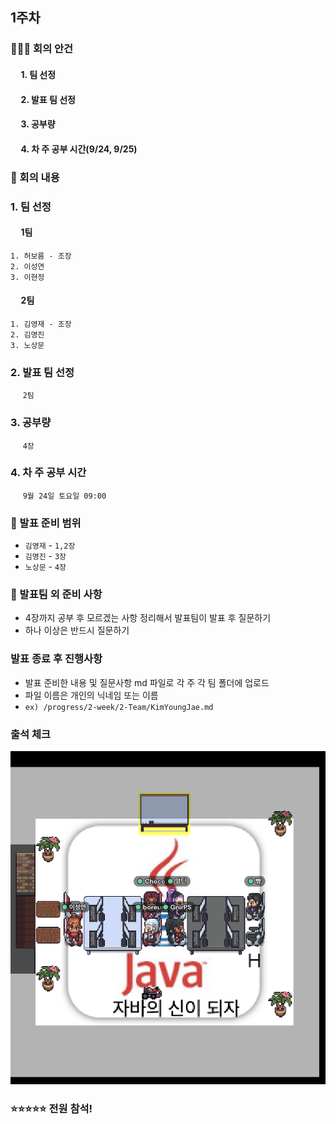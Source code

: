 ## 1주차

### 🙋🙋‍♀️ 회의 안건
#### &nbsp;&nbsp;&nbsp;&nbsp;&nbsp;1. 팀 선정
#### &nbsp;&nbsp;&nbsp;&nbsp;&nbsp;2. 발표 팀 선정
#### &nbsp;&nbsp;&nbsp;&nbsp;&nbsp;3. 공부량
#### &nbsp;&nbsp;&nbsp;&nbsp;&nbsp;4. 차 주 공부 시간(9/24, 9/25)

### 📝 회의 내용
### 1. 팀 선정
#### &nbsp;&nbsp;&nbsp;&nbsp;&nbsp;1팀
```
1. 허보름 - 조장
2. 이성연
3. 이현정
```
    
#### &nbsp;&nbsp;&nbsp;&nbsp;&nbsp;2팀
```
1. 김영재 - 조장
2. 김명진
3. 노상문
```
### 2. 발표 팀 선정
&nbsp;&nbsp;&nbsp;&nbsp;&nbsp;```2팀```
### 3. 공부량
&nbsp;&nbsp;&nbsp;&nbsp;&nbsp;```4장```
### 4. 차 주 공부 시간
&nbsp;&nbsp;&nbsp;&nbsp;&nbsp;```9월 24일 토요일 09:00```

### 📝 발표 준비 범위
- ```김영재``` - ```1,2장```   
- ```김명진``` - ```3장```   
- ```노상문``` - ```4장```

### 📝 발표팀 외 준비 사항
- 4장까지 공부 후 모르겠는 사항 정리해서 발표팀이 발표 후 질문하기
- 하나 이상은 반드시 질문하기

### 발표 종료 후 진행사항
- 발표 준비한 내용 및 질문사항 md 파일로 각 주 각 팀 폴더에 업로드
- 파일 이름은 개인의 닉네임 또는 이름
- ```ex) /progress/2-week/2-Team/KimYoungJae.md```

### 출석 체크
![check](attendance_check.png)
### ⭐⭐⭐⭐⭐️ 전원 참석!
